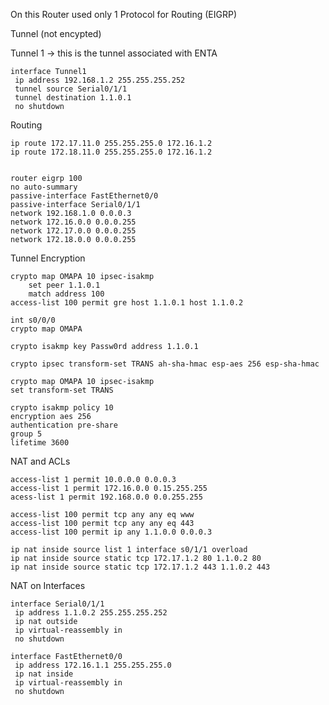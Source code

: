 On this Router used only 1 Protocol for Routing (EIGRP)


Tunnel (not encypted)

Tunnel 1 -> this is the tunnel associated with ENTA 

```
interface Tunnel1
 ip address 192.168.1.2 255.255.255.252
 tunnel source Serial0/1/1
 tunnel destination 1.1.0.1
 no shutdown
```

Routing 

```
ip route 172.17.11.0 255.255.255.0 172.16.1.2 
ip route 172.18.11.0 255.255.255.0 172.16.1.2 


router eigrp 100
no auto-summary
passive-interface FastEthernet0/0
passive-interface Serial0/1/1
network 192.168.1.0 0.0.0.3
network 172.16.0.0 0.0.0.255
network 172.17.0.0 0.0.0.255
network 172.18.0.0 0.0.0.255
 ```
 
 
 Tunnel Encryption
 
```
crypto map OMAPA 10 ipsec-isakmp
    set peer 1.1.0.1
    match address 100
access-list 100 permit gre host 1.1.0.1 host 1.1.0.2
```
```
int s0/0/0
crypto map OMAPA
```
```
crypto isakmp key Passw0rd address 1.1.0.1
```

```
crypto ipsec transform-set TRANS ah-sha-hmac esp-aes 256 esp-sha-hmac
```


```
crypto map OMAPA 10 ipsec-isakmp
set transform-set TRANS
```


```
crypto isakmp policy 10
encryption aes 256
authentication pre-share
group 5
lifetime 3600
```


NAT and ACLs



```
access-list 1 permit 10.0.0.0 0.0.0.3
access-list 1 permit 172.16.0.0 0.15.255.255
acess-list 1 permit 192.168.0.0 0.0.255.255
```
```
access-list 100 permit tcp any any eq www
access-list 100 permit tcp any any eq 443
access-list 100 permit ip any 1.1.0.0 0.0.0.3

```


```
ip nat inside source list 1 interface s0/1/1 overload
ip nat inside source static tcp 172.17.1.2 80 1.1.0.2 80 
ip nat inside source static tcp 172.17.1.2 443 1.1.0.2 443 
```

NAT on Interfaces

```
interface Serial0/1/1
 ip address 1.1.0.2 255.255.255.252
 ip nat outside
 ip virtual-reassembly in
 no shutdown
```

```
interface FastEthernet0/0
 ip address 172.16.1.1 255.255.255.0
 ip nat inside
 ip virtual-reassembly in
 no shutdown
```
